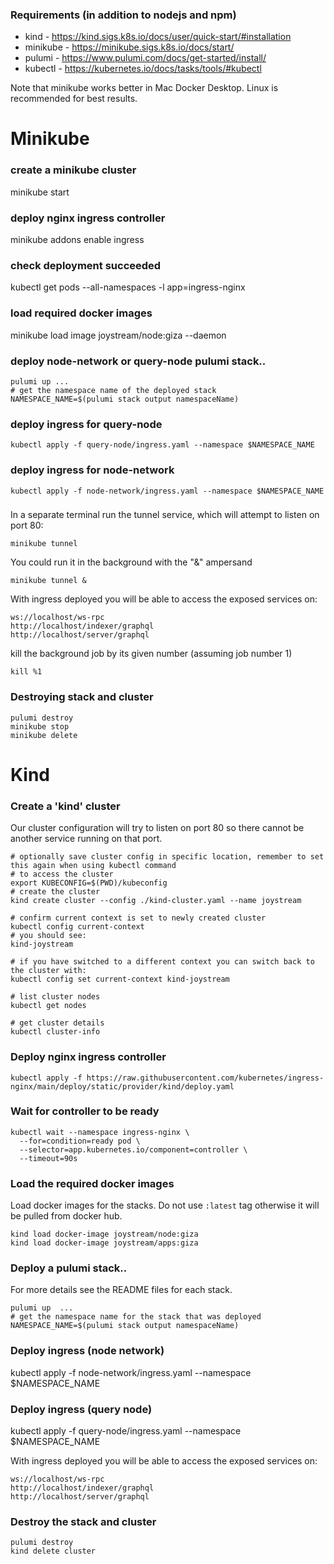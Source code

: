 ### Requirements (in addition to nodejs and npm)
- kind     - https://kind.sigs.k8s.io/docs/user/quick-start/#installation
- minikube - https://minikube.sigs.k8s.io/docs/start/
- pulumi   - https://www.pulumi.com/docs/get-started/install/
- kubectl  - https://kubernetes.io/docs/tasks/tools/#kubectl 

Note that minikube works better in Mac Docker Desktop. Linux is recommended for best results.

# Minikube

### create a minikube cluster
minikube start

### deploy nginx ingress controller
minikube addons enable ingress

### check deployment succeeded
kubectl get pods --all-namespaces -l app=ingress-nginx

### load required docker images
minikube load image joystream/node:giza --daemon 

### deploy node-network or query-node pulumi stack..
```
pulumi up ...
# get the namespace name of the deployed stack
NAMESPACE_NAME=$(pulumi stack output namespaceName)
```

### deploy ingress for query-node

```
kubectl apply -f query-node/ingress.yaml --namespace $NAMESPACE_NAME
```

### deploy ingress for node-network

```
kubectl apply -f node-network/ingress.yaml --namespace $NAMESPACE_NAME
```

### 
In a separate terminal run the tunnel service, which will attempt to listen on port 80:

```
minikube tunnel
```

You could run it in the background with the "&" ampersand

```
minikube tunnel &
```

With ingress deployed you will be able to access the exposed services on:

```
ws://localhost/ws-rpc
http://localhost/indexer/graphql
http://localhost/server/graphql
```

kill the background job by its given number (assuming job number 1)

```
kill %1
```

### Destroying stack and cluster

```
pulumi destroy
minikube stop
minikube delete
```

# Kind

### Create a 'kind' cluster
Our cluster configuration will try to listen on port 80 so there cannot be another service running on that port.

```
# optionally save cluster config in specific location, remember to set this again when using kubectl command
# to access the cluster
export KUBECONFIG=$(PWD)/kubeconfig
# create the cluster
kind create cluster --config ./kind-cluster.yaml --name joystream
```

```
# confirm current context is set to newly created cluster
kubectl config current-context
# you should see:
kind-joystream

# if you have switched to a different context you can switch back to the cluster with:
kubectl config set current-context kind-joystream

# list cluster nodes
kubectl get nodes

# get cluster details
kubectl cluster-info
```

### Deploy nginx ingress controller

```
kubectl apply -f https://raw.githubusercontent.com/kubernetes/ingress-nginx/main/deploy/static/provider/kind/deploy.yaml
```

### Wait for controller to be ready

```
kubectl wait --namespace ingress-nginx \
  --for=condition=ready pod \
  --selector=app.kubernetes.io/component=controller \
  --timeout=90s
```

### Load the required docker images
Load docker images for the stacks. Do not use `:latest` tag otherwise it will be pulled from docker hub.

```
kind load docker-image joystream/node:giza 
kind load docker-image joystream/apps:giza
```

### Deploy a pulumi stack..
For more details see the README files for each stack.
```
pulumi up  ...
# get the namespace name for the stack that was deployed
NAMESPACE_NAME=$(pulumi stack output namespaceName)
```

### Deploy ingress (node network)
kubectl apply -f node-network/ingress.yaml --namespace $NAMESPACE_NAME

### Deploy ingress (query node)
kubectl apply -f query-node/ingress.yaml --namespace $NAMESPACE_NAME

With ingress deployed you will be able to access the exposed services on:

```
ws://localhost/ws-rpc
http://localhost/indexer/graphql
http://localhost/server/graphql
```

### Destroy the stack and cluster

```
pulumi destroy
kind delete cluster
```